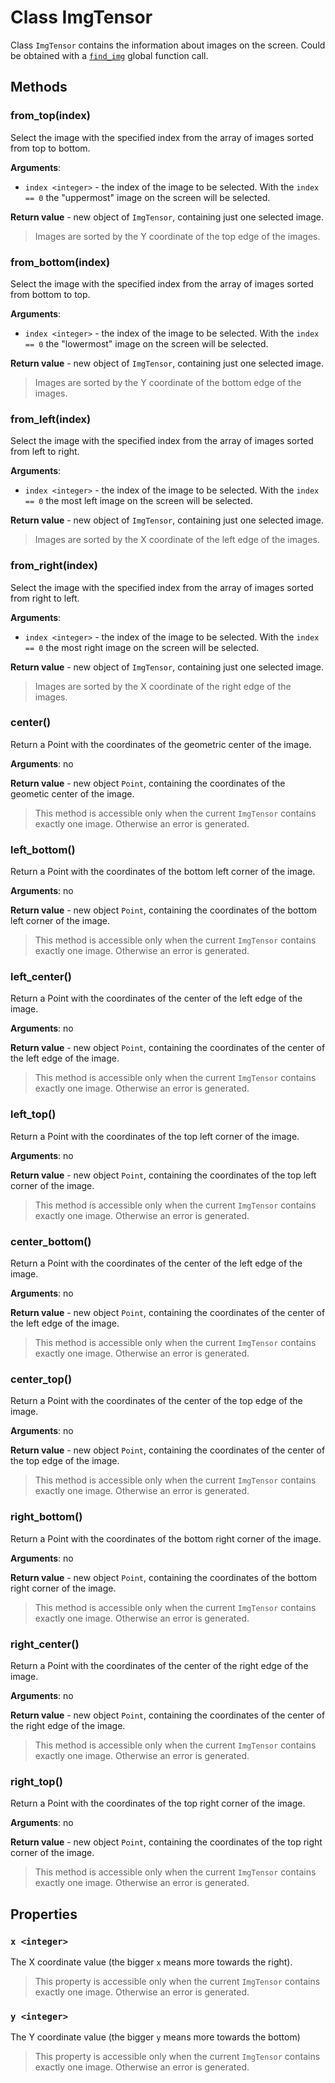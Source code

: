# Class ImgTensor

Class `ImgTensor` contains the information about images on the screen. Could be obtained with a [`find_img`](global_funcs#find_img()) global function call.

## Methods

### from_top(index)

Select the image with the specified index from the array of images sorted from top to bottom.

**Arguments**:

- `index <integer>` - the index of the image to be selected. With the `index == 0` the "uppermost" image on the screen will be selected.

**Return value** - new object of `ImgTensor`, containing just one selected image.

> Images are sorted by the Y coordinate of the top edge of the images.

### from_bottom(index)

Select the image with the specified index from the array of images sorted from bottom to top.

**Arguments**:

- `index <integer>` - the index of the image to be selected. With the `index == 0` the "lowermost" image on the screen will be selected.

**Return value** - new object of `ImgTensor`, containing just one selected image.

> Images are sorted by the Y coordinate of the bottom edge of the images.

### from_left(index)

Select the image with the specified index from the array of images sorted from left to right.

**Arguments**:

- `index <integer>` - the index of the image to be selected. With the `index == 0` the most left image on the screen will be selected.

**Return value** - new object of `ImgTensor`, containing just one selected image.

> Images are sorted by the X coordinate of the left edge of the images.

### from_right(index)

Select the image with the specified index from the array of images sorted from right to left.

**Arguments**:

- `index <integer>` - the index of the image to be selected. With the `index == 0` the most right image on the screen will be selected.

**Return value** - new object of `ImgTensor`, containing just one selected image.

> Images are sorted by the X coordinate of the right edge of the images.

### center()

Return a Point with the coordinates of the geometric center of the image.

**Arguments**: no

**Return value** - new object `Point`, containing the coordinates of the geometic center of the image.

> This method is accessible only when the current `ImgTensor` contains exactly one image. Otherwise an error is generated.

### left_bottom()

Return a Point with the coordinates of the bottom left corner of the image.

**Arguments**: no

**Return value** - new object `Point`, containing the coordinates of the bottom left corner of the image.

> This method is accessible only when the current `ImgTensor` contains exactly one image. Otherwise an error is generated.

### left_center()

Return a Point with the coordinates of the center of the left edge of the image.

**Arguments**: no

**Return value** - new object `Point`, containing the coordinates of the center of the left edge of the image.

> This method is accessible only when the current `ImgTensor` contains exactly one image. Otherwise an error is generated.

### left_top()

Return a Point with the coordinates of the top left corner of the image.

**Arguments**: no

**Return value** - new object `Point`, containing the coordinates of the top left corner of the image.

> This method is accessible only when the current `ImgTensor` contains exactly one image. Otherwise an error is generated.

### center_bottom()

Return a Point with the coordinates of the center of the left edge of the image.

**Arguments**: no

**Return value** - new object `Point`, containing the coordinates of the center of the left edge of the image.

> This method is accessible only when the current `ImgTensor` contains exactly one image. Otherwise an error is generated.

### center_top()

Return a Point with the coordinates of the center of the top edge of the image.

**Arguments**: no

**Return value** - new object `Point`, containing the coordinates of the center of the top edge of the image.

> This method is accessible only when the current `ImgTensor` contains exactly one image. Otherwise an error is generated.

### right_bottom()

Return a Point with the coordinates of the bottom right corner of the image.

**Arguments**: no

**Return value** - new object `Point`, containing the coordinates of the bottom right corner of the image.

> This method is accessible only when the current `ImgTensor` contains exactly one image. Otherwise an error is generated.

### right_center()

Return a Point with the coordinates of the center of the right edge of the image.

**Arguments**: no

**Return value** - new object `Point`, containing the coordinates of the center of the right edge of the image.

> This method is accessible only when the current `ImgTensor` contains exactly one image. Otherwise an error is generated.

### right_top()

Return a Point with the coordinates of the top right corner of the image.

**Arguments**: no

**Return value** - new object `Point`, containing the coordinates of the top right corner of the image.

> This method is accessible only when the current `ImgTensor` contains exactly one image. Otherwise an error is generated.

## Properties

### `x <integer>`

The X coordinate value (the bigger `x` means more towards the right).

> This property is accessible only when the current `ImgTensor` contains exactly one image. Otherwise an error is generated.

### `y <integer>`

The Y coordinate value (the bigger `y` means more towards the bottom)

> This property is accessible only when the current `ImgTensor` contains exactly one image. Otherwise an error is generated.
